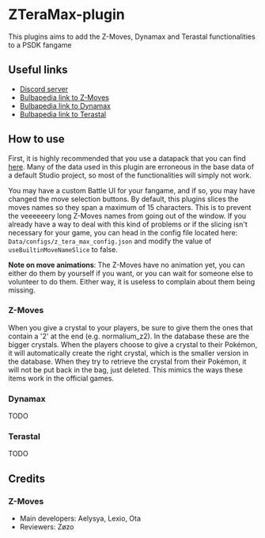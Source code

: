 # ZTeraMax-plugin
This plugins aims to add the Z-Moves, Dynamax and Terastal functionalities to a PSDK fangame

## Useful links

-   [Discord server](https://discord.gg/0noB0gBDd91B8pMk)
-   [Bulbapedia link to Z-Moves](https://bulbapedia.bulbagarden.net/wiki/Z-Move)
-   [Bulbapedia link to Dynamax](https://bulbapedia.bulbagarden.net/wiki/Dynamax)
-   [Bulbapedia link to Terastal](https://bulbapedia.bulbagarden.net/wiki/Terastal_phenomenon)

## How to use

First, it is highly recommended that you use a datapack that you can find [here](https://github.com/PokemonWorkshop/GameDataPacks/tree/gen-packs). Many of the data used in this plugin are erroneous in the base data of a default Studio project, so most of the functionalities will simply not work.

You may have a custom Battle UI for your fangame, and if so, you may have changed the move selection buttons. By default, this plugins slices the moves names so they span a maximum of 15 characters. This is to prevent the veeeeeery long Z-Moves names from going out of the window. If you already have a way to deal with this kind of problems or if the slicing isn't necessary for your game, you can head in the config file located here: `Data/configs/z_tera_max_config.json` and modify the value of `useBuiltinMoveNameSlice` to false.

**Note on move animations**: The Z-Moves have no animation yet, you can either do them by yourself if you want, or you can wait for someone else to volunteer to do them. Either way, it is useless to complain about them being missing.

### Z-Moves

When you give a crystal to your players, be sure to give them the ones that contain a '2' at the end (e.g. normalium_z2). In the database these are the bigger crystals.
When the players choose to give a crystal to their Pokémon, it will automatically create the right crystal, which is the smaller version in the database.
When they try to retrieve the crystal from their Pokémon, it will not be put back in the bag, just deleted. This mimics the ways these items work in the official games.

### Dynamax
TODO

### Terastal
TODO

## Credits

### Z-Moves

- Main developers: Aelysya, Lexio, Ota
- Reviewers: Zøzo
